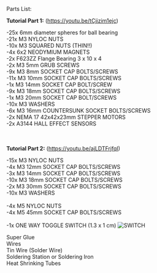 Parts List:</br>

**Tutorial Part 1:**  (https://youtu.be/tCjizim1ejc)</br>

-25x 6mm diameter spheres for ball bearing</br>
-21x M3 NYLOC NUTS</br>
-10x M3 SQUARED NUTS (THIN!!)</br>
-4x 6x2 NEODYMIUM MAGNETS</br>
-2x  F623ZZ Flange Bearing  3 x 10 x 4</br>
-2x M3 5mm GRUB SCREWS</br>
-9x M3 8mm SOCKET CAP BOLTS/SCREWS</br>
-11x M3 10mm SOCKET CAP BOLTS/SCREWS</br>
-1x M3 14mm SOCKET CAP BOLT/SCREW</br>
-9x M3 18mm SOCKET CAP BOLTS/SCREWS</br>
-1x M3 20mm SOCKET CAP BOLT/SCREWS</br>
-10x M3 WASHERS</br>
-6x M3 16mm COUNTERSUNK SOCKET BOLTS/SCREWS</br>
-2x NEMA 17 42x42x23mm STEPPER MOTORS</br>
-2x A3144 HALL EFFECT SENSORS</br>
</br></br>


**Tutorial Part 2:**  (https://youtu.be/ajLDTFrjfqI)</br>

-15x M3 NYLOC NUTS</br>
-4x M3 12mm SOCKET CAP BOLTS/SCREWS</br>
-3x M3 14mm SOCKET CAP BOLTS/SCREWS</br>
-10x M3 18mm SOCKET CAP BOLTS/SCREWS</br>
-2x M3 30mm SOCKET CAP BOLTS/SCREWS</br>
-10x M3 WASHERS</br></br>
-4x M5 NYLOC NUTS</br>
-4x M5 45mm SOCKET CAP BOLTS/SCREWS</br></br>
-1x ONE WAY TOGGLE SWITCH (1.3 x 1 cm)
 ![SWITCH](http://www.christmasvillages.it/shared/switchb.jpg)

Super Glue</br>
Wires</br>
Tin Wire (Solder Wire)</br>
Soldering Station or Soldering Iron</br>
Heat Shrinking Tubes</br>
